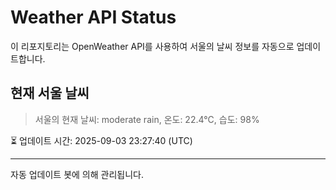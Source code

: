 
# Weather API Status

이 리포지토리는 OpenWeather API를 사용하여 서울의 날씨 정보를 자동으로 업데이트합니다.

## 현재 서울 날씨
> 서울의 현재 날씨: moderate rain, 온도: 22.4°C, 습도: 98%

⏳ 업데이트 시간: 2025-09-03 23:27:40 (UTC)

---
자동 업데이트 봇에 의해 관리됩니다.
